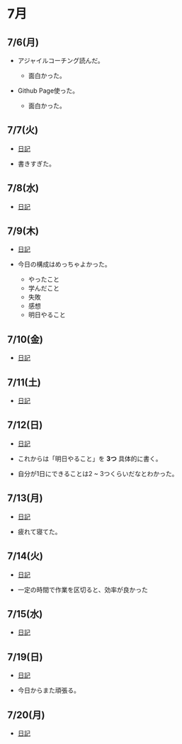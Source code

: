 # 7月

## 7/6(月)

* アジャイルコーチング読んだ。
  * 面白かった。

* Github Page使った。
  * 面白かった。

## 7/7(火)

* [日記](./07_07.md)

* 書きすぎた。

## 7/8(水)

* [日記](./07_08.md)


## 7/9(木)

* [日記](./07_09.md)

* 今日の構成はめっちゃよかった。
  * やったこと
  * 学んだこと
  * 失敗
  * 感想
  * 明日やること

## 7/10(金)

* [日記](./07_10.md)

## 7/11(土)

* [日記](./07_11.md)

## 7/12(日)

* [日記](./07_12.md)

* これからは「明日やること」を **3つ** 具体的に書く。

* 自分が1日にできることは2 ~ 3つくらいだなとわかった。

## 7/13(月)

* [日記](./07_13.md)

* 疲れて寝てた。

## 7/14(火)

* [日記](./07_14.md)

* 一定の時間で作業を区切ると、効率が良かった

## 7/15(水)

* [日記](./07_15.md)

## 7/19(日)

* [日記](./07_19.md)

* 今日からまた頑張る。

## 7/20(月)

* [日記](./07_20.md)

